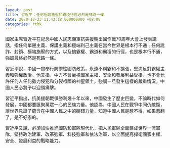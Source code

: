 ```yaml
---
layout: post
title: 習近平：任何極端施壓和霸凌行徑必然是死路一條
date: 2020-10-23 11:43:18.000000000 +08:00
categories: rthk
---
```


國家主席習近平在紀念中國人民志願軍抗美援朝出國作戰70周年大會上發表講話，指任何單邊主義、保護主義和極端利己主義在當今世界是根本行不通﹔任何訛詐、封鎖、極端施壓的方式，以及搞霸權、霸道和霸凌的行徑，也是根本行不通，強調最終必然是死路一條。

習近平說，中國一貫奉行防禦性國防政策，永遠不稱霸和不擴張，堅決反對霸權主義和強權政治。他又指，中方不會坐視國家主權、安全和發展利益受損，也不會允許任何人任何勢力侵犯和分裂祖國的神聖領土，強調一旦發生這樣的嚴重情況，中國人民必將予以迎頭痛擊。

習近平指出，抗美援朝戰爭勝利幾十年以來，中國發生了歷史巨變，不論時代如何發展，中國都要匯聚萬眾一心的民族力量。他認為，中國人民在戰爭中同仇敵愾，讓世界見證了蘊含在中國人民之中的磅礴力量，知道中國人民是惹不得，如果惹翻了，是不好辦的。

習近平又說，必須加快推進國防和軍隊現代化，把人民軍隊全面建成世界一流軍隊，堅持政治建軍、改革強軍、科技強軍和依法治軍，以全面提高捍衛國家主權、安全、發展利益的戰略能力。
